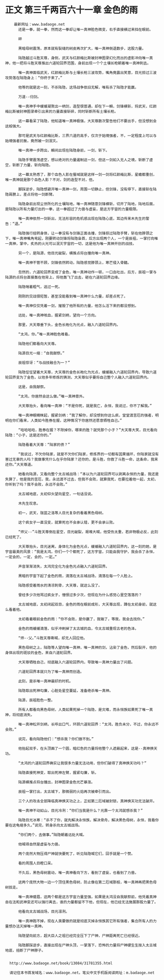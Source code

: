 # 正文 第三千两百六十一章 金色的雨
        最新网址：www.badaoge.net
          还是一拳，就一拳，然而这一拳却让唯一真神脸色微变，右手直接横过来挡在眼前。
      
          砰
      
          黑暗母树震荡，原本就有裂缝的树皮再次扩大，唯一真神倒退数步，这股力量。
      
          陆隐越过斗胜天尊，身侧，武天与红颜梅比斯被封神图录幻化而出的虚影冲向唯一真神，他一把将斗胜天尊推出六道轮回界范围，身前出现一个个土壤长枪朝着唯一真神刺去。
      
          唯一真神面临武天，红颜梅比斯与土壤长枪三波攻势，嘴角竟露出笑意，目光掠过三波攻势落在陆隐身上：“你终于来了。”
      
          他等的就是这一刻，不杀陆隐，这场战争依旧无解，唯有杀了陆隐才能赢。
      
          万道--归剑。
      
          唯一真神手中缓缓凝聚出一柄剑，造型很普通，却在下一瞬，剑锋横斩，将武天，红颜梅比斯被封神图录牵引出来的力量直接斩碎，同时斩断所有土壤长枪。
      
          这一幕看呆了陆隐，他知道唯一真神极强，大天尊数次警告他们不要出手，但没想到会这般强大。
      
          那可是武天与红颜梅比斯，三界六道的高手，仅次于始境强者，不，一定程度上可以与始境强者抗衡，竟然被一剑泯灭。
      
          唯一真神一步跨出，瞬间出现在陆隐身前，一剑，斩下。
      
          陆隐手臂震荡虚空，想以绝对的力量遏制这一剑，但这一剑如入无人之境，斩断了虚空，斩断了力量，斩向陆隐。
      
          这一幕太熟悉了，那个血色人影在蜃域就是这样一剑一剑将红颜梅比斯，星蟾都重创，唯一真神就是那个血色人影？不对，剑的造型不对，但。
      
          脚踩逆步，陆隐想避开唯一真神一剑，周围一切静止，但剑锋，没有停下，直接斩在陆隐肩膀上，差点将他一剑断臂。
      
          陆隐身前出现尘世所化的土壤陆地，唯一真神随意剑锋横斩，切开了陆地，陆地后面，是陆隐以所有力量打出的一拳，这一拳超过了力兽与虚妄，是这方宇宙的力量极限。
      
          唯一真神依然一剑斩出，无法形容的危机感出现在陆隐心底，耳边传来木先生的警告：“退。”
      
          陆隐强行扭转身体，让一拳没有与剑锋正面击撞，剑锋掠过陆隐手臂，斩在他脖颈之下，唯一真神嘴角弯起，刚要转动剑锋将陆隐枭首，后方出现两个人，一个是辰祖，一掌打向唯一真神，掌中，炙热的火光可以泯灭宇宙的一切，这是他为唯一真神开创的战技。
      
          另一个，是陆源，他目光龇裂，横推点将台撞向唯一真神。
      
          唯一真神不管不顾，剑锋依然转动，陆隐感觉脖颈上，寒芒侵入骨髓。
      
          忽然的，六道轮回界变成了金色，唯一真神动作一顿，一口血吐出，后方，辰祖一掌与陆源的点将台直接轰在他背上，将他轰飞了出去，砸在六道轮回界边缘。
      
          陆隐喘着粗气，逃过一死。
      
          刚刚的交战很短暂，甚至没能看到唯一真神什么力量，却差点死了。
      
          唯一真神仅仅凭着一剑，摧毁了他所有的力量，他怎么活下来的都没想到。
      
          远处，唯一真神咳血，握紧剑柄，望向一个方向。
      
          那里，大天尊垂下头，金色长袍化为光点，融入六道轮回界内。
      
          “太鸿，你。”唯一真神脸色难看。
      
          陆隐他们都看向大天尊。
      
          陆源目光一缩：“自我献祭。”
      
          辰祖惊讶：“与战技融合为一？”
      
          陆隐怔怔望着大天尊，大天尊的金色长袍化为光点，缓缓融入六道轮回界内，导致六道轮回界变为了金色，以他多年修炼的猜测，大天尊似乎要将自己整个人融入六道轮回界内。
      
          这是，自我献祭。
      
          “太鸿，你居然会这么做。”唯一真神意外。
      
          大天尊抬头，看向唯一真神：“不是你死，就是我亡，永恒，我说过，你不了解我。”
      
          唯一真神眼睛眯起，握紧剑柄：“我了解你，却没想到你这么疯，堂堂渡苦厄的强者，明明在你们看来，人类如今胜券在握，这种情况下你居然还愿意牺牲自己。”
      
          “哈哈哈哈，胜券在握？不除掉你，哪来的胜？就凭那个小子？”大天尊大笑，目光看向陆隐：“小子，这是还你的。”
      
          陆隐看着大天尊：“陆家的债？”
      
          “我说过，不欠你陆家，就是不欠你们陆家，修炼界的一切都有因果循环，你陆家就没有害过无辜的人吗？我做事凭什么在乎你陆家？还你的，是斗胜，你救了斗胜一命，这条命，我来还你。”大天尊道。
      
          她看向陆源，又看向整个太古城战场：“本以为六道轮回界可以剥离永恒的力量，我还是失算了，他是我的苦厄，我，永远渡不过去，但我不会败，就算我死，也要拉着他一起，太初，你听到了吗？我不会败，永远不会败。”
      
          太古城地底，太初仰头望向星空，一句话没说。
      
          木先生叹息。
      
          初一，武天，珈蓝之洛等人目光复杂的看着黑色母树。
      
          这个疯女子一直没变，就算死也不会承认错，更不会承认败。
      
          “师父--”斗胜天尊倒在星空，目光龇裂，艰难大喊，他受伤太重，若非物极必反，此刻已经死了。
      
          大天尊抬头，目光迷离，身体化为金色光点，缓缓融入六道轮回界内，这一刻的她，是宇宙最美的风景：“我是太鸿，你们一个个都死了，这方宇宙，只能由我守护，我会杀了永恒，一定会的，一定，会的，一定…”
      
          声音渐渐消失，太鸿完全化为金色光点融入六道轮回界。
      
          黑暗的宇宙下起了金色的雨，滴落在太古城战场，滴落在每一个人脸上。
      
          陆隐感受着雨水的清凉刺骨，大天尊，就这么没了。
      
          曾经多少次他骂过疯女子，憎恨过多少次，但现在为什么感觉心里空落落的？
      
          太古城地底，太初闭起双目，金色的雨在眼前成形，大天尊出现，蹲在太初身前，就这么看着他。
      
          太初看着眼前金色的雨：“你不会败，是你赢了，我输了，等我，我会去找你。”
      
          金色的雨缓缓滴落，似乎冲刷掉了太古城的血，令太古城重现古老的色泽。
      
          “师--父。”斗胜天尊嘶喊，却无人回应他。
      
          黑色母树之上，陆隐等人望向唯一真神，唯一真神的剑，沾染了金色，然后裂开，他的身体出现的斑驳的金色，来自六道轮回界。
      
          大天尊牺牲自己，彻底融入六道轮回界内，导致唯一真神力量出了问题。
      
          六道轮回界本就只为了唯一真神而创造。
      
          此刻，是杀唯一真神最好的时机。
      
          陆隐取出死神勾廉，心脏处星空蔓延，准备绝杀唯一真神。
      
          陆源，辰祖脸色一整。
      
          所有人都看向黑色母树，人类如果死掉一个陆隐，是灾难，而永恒族如果死了唯一真神，将彻底消失。
      
          唯一真神松开剑柄，长呼出口气，环顾六道轮回界：“太鸿，胜负未分，不过，你永远不会败。”
      
          说完，看向陆隐他们：“想杀我？你们做不到。”
      
          他抬起双手，在头顶画了一个圆，暗红色的力量将他整个人遮蔽起来，这是--真神换天功。
      
          “太鸿的六道轮回界确实让我很多力量无法动用，但你们破得了真神换天功吗？”
      
          陆隐直接死神变，取出死神左臂，握紧勾廉，斩。
      
          陆源横推点将台撞出，封神图录金色光芒暴涨。
      
          辰祖一掌打出，太古城下，那微弱的火焰再次被牵引而出。
      
          三个人的攻击全部降临真神换天功之上，正如第二厄域被封锁，真神换天功无法破开。
      
          唯一真神不动如山，目光冷冽：“你们当我是什么？光靠一个太鸿就想杀我？”
      
          陆隐目光冰寒：“杀不了你，就先解决永恒族，解决骨舟，解决黑色母树，永恒，我看你要在这龟缩多久。”说完，转身杀向太古城战场。
      
          “你们两个，去做事。”陆隐朝着远处大喊。
      
          他喊得自然是虚妄与力兽。
      
          两个庞然大物压得尸神就快要死了，听见陆隐喊它们，回手就是一个赞。
      
          看的周围人目瞪口呆。
      
          不久后，黑色母树震动，唯一真神看向下方，看到了虚妄，也看到了力兽。
      
          这两个庞然大物一边一个顶住黑色母树，防止像在第二厄域那般，唯一真神再把黑色母树拔走。
      
          唯一真神蹙眉，这两个都是这方宇宙力量至强，如果是太鸿没自我献祭前，他凭着真神自在法和武神变还可以强行离去，谁的力量都留不下他，但现在，他已经无法施展那股力量了。
      
          他看向太古城战场，目光凛冽。
      
          唯一真神跑不掉，现在人类要做的就是彻底灭掉永恒族其它所有强者，集合所有人的力量想办法灭掉唯一真神。
      
          陆隐望向前方，超大巨人之祖已经完全压下了尸神，尸神距离死亡已经很近。
      
          陆隐脚踩逆步，直接出现在尸神头顶，一掌落下，恐怖的力量将尸神硬生生按入太古城地底，扭断了尸神脖子。
      
      
      http://www.badaoge.net/book/13084/31781355.html
      
      请记住本书首发域名：www.badaoge.net。笔尖中文手机版阅读网址：m.badaoge.net